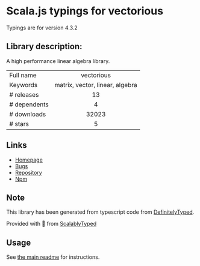 
# Scala.js typings for vectorious

Typings are for version 4.3.2

## Library description:
A high performance linear algebra library.

|                    |                 |
| ------------------ | :-------------: |
| Full name          | vectorious |
| Keywords           | matrix, vector, linear, algebra |
| # releases         | 13 |
| # dependents       | 4 |
| # downloads        | 32023 |
| # stars            | 5 |

## Links
- [Homepage](https://github.com/mateogianolio/vectorious)
- [Bugs](https://github.com/mateogianolio/vectorious/issues)
- [Repository](https://github.com/mateogianolio/vectorious)
- [Npm](https://www.npmjs.com/package/vectorious)
    


## Note
This library has been generated from typescript code from [DefinitelyTyped](https://definitelytyped.org).

Provided with :purple_heart: from [ScalablyTyped](https://github.com/oyvindberg/ScalablyTyped)

## Usage
See [the main readme](../../readme.md) for instructions.


